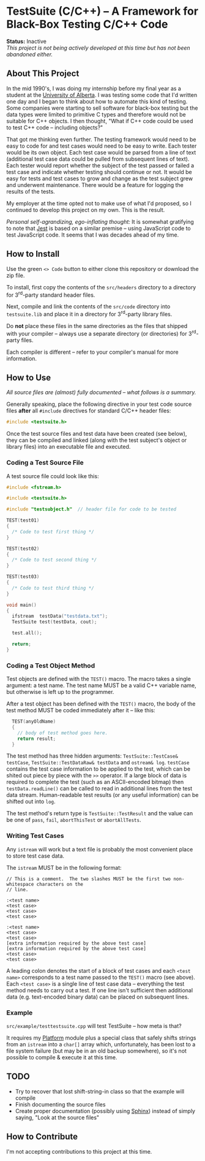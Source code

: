 # TestSuite (C/C++) &ndash; A Framework for Black-Box Testing C/C++ Code
**Status:**  Inactive<br />
*This project is not being actively developed at this time but has not been abandoned either.*

## About This Project

In the mid 1990's, I was doing my internship before my final year as a student at the [University of Alberta](https://www.ualberta.ca).  I was testing some code that I'd written one day and I began to think about how to automate this kind of testing.  Some companies were starting to sell software for black-box testing but the data types were limited to primitive C types and therefore would not be suitable for C++ objects.  I then thought, "What if C++ code could be used to test C++ code &ndash; including objects?"

That got me thinking even further.  The testing framework would need to be easy to code for and test cases would need to be easy to write.  Each tester would be its own object.  Each test case would be parsed from a line of text (additional test case data could be pulled from subsequent lines of text).  Each tester would report whether the subject of the test passed or failed a test case and indicate whether testing should continue or not.  It would be easy for tests and test cases to grow and change as the test subject grew and underwent maintenance.  There would be a feature for logging the results of the tests.

My employer at the time opted not to make use of what I'd proposed, so I continued to develop this project on my own.  This is the result.

*Personal self-agrandizing, ego-inflating thought:*  It is somewhat gratifying to note that [Jest](https://jestjs.io/) is based on a similar premise &ndash; using JavaScript code to test JavaScript code.  It seems that I was decades ahead of my time.

## How to Install

Use the green `<> Code` button to either clone this repository or download the zip file.

To install, first copy the contents of the `src/headers` directory to a directory for 3<sup>rd</sup>-party standard header files.

Next, compile and link the contents of the  `src/code` directory into `testsuite.lib` and place it in a directory for 3<sup>rd</sup>-party library files.

Do **not** place these files in the same directories as the files that shipped with your compiler &ndash; always use a separate directory (or directories) for 3<sup>rd</sup>-party files.

Each compiler is different &ndash; refer to your compiler's manual for more information.

## How to Use

*All source files are (almost) fully documented &ndash; what follows is a summary.*

Generally speaking, place the following directive in your test code source files **after** all `#include` directives for standard C/C++ header files:

```c
#include <testsuite.h>
```

Once the test source files and test data have been created (see below), they can be compiled and linked (along with the test subject's object or library files) into an executable file and executed.

### Coding a Test Source File

A test source file could look like this:

```c
#include <fstream.h>

#include <testsuite.h>

#include "testsubject.h"  // header file for code to be tested

TEST(test01)
{
  /* Code to test first thing */
}

TEST(test02)
{
  /* Code to test second thing */
}

TEST(test03)
{
  /* Code to test third thing */
}

void main()
{
  ifstream  testData("testdata.txt");
  TestSuite test(testData, cout);

  test.all();

  return;
}
```

### Coding a Test Object Method

Test objects are defined with the `TEST()` macro.  The macro takes a single argument:  a test name.  The test name MUST be a valid C++ variable name, but otherwise is left up to the programmer.

After a test object has been defined with the `TEST()` macro, the body of the test method MUST be coded immediately after it &ndash; like this:

```c
  TEST(anyOldName)
  {
    // body of test method goes here.
    return result;
  }
```

The test method has three hidden arguments:  `TestSuite::TestCase& testCase`,
`TestSuite::TestDataRaw& testData` and `ostream& log`.  `testCase` contains the test case
information to be applied to the test, which can be shited out piece by piece with the `>>`
operator.  If a large block of data is required to complete the test (such as an ASCII-encoded
bitmap) then `testData.readLine()` can be called to read in additional lines from the test data
stream.  Human-readable test results (or any useful information) can be shifted out into `log`.

The test method's return type is `TestSuite::TestResult` and the value can be one of `pass`, `fail`, `abortThisTest` or `abortAllTests`.

### Writing Test Cases

Any `istream` will work but a text file is probably the most convenient place to store test case data.

The `istream` MUST be in the following format:

```
// This is a comment.  The two slashes MUST be the first two non-whitespace characters on the
// line.

:<test name>
<test case>
<test case>
<test case>

:<test name>
<test case>
<test case>
[extra information required by the above test case]
[extra information required by the above test case]
<test case>
<test case>
```

A leading colon denotes the start of a block of test cases and each `<test name>` corresponds to a test name passed to the `TEST()` macro (see above).  Each `<test case>` is a single line of test case data &ndash; everything the test method needs to carry out a test.  If one line isn't sufficient then additional data (e.g. text-encoded binary data) can be placed on subsequent lines.

### Example

`src/example/testtestsuite.cpp` will test TestSuite &ndash; how meta is that?

It requires my [Platform](https://github.com/kwoodman1970/Platform) module plus a special class that safely shifts strings from an `istream` into a `char[]` array which, unfortunately, has been lost to a file system failure (but may be in an old backup somewhere), so it's not possible to compile & execute it at this time.

## TODO

- Try to recover that lost shift-string-in class so that the example will compile
- Finish documenting the source files
- Create proper documentation (possibly using [Sphinx](https://www.sphinx-doc.org/)) instead of simply saying, "Look at the source files"

## How to Contribute

I'm not accepting contributions to this project at this time.